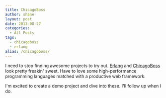 ```yaml
---
title: ChicagoBoss
author: shane
layout: post
date: 2013-08-27
categories:
  - All Posts
tags:
  - chicagoboss
  - erlang
alias: /chicagoboss/
---
```


I need to stop finding awesome projects to try out. [Erlang][1] and [ChicagoBoss][2] look pretty freakin' sweet. Have to love some high-performance programming languages matched with a productive web framework.

I'm excited to create a demo project and dive into these. I'll follow up when I do.

 [1]: http://www.erlang.org/
 [2]: http://www.chicagoboss.org/
